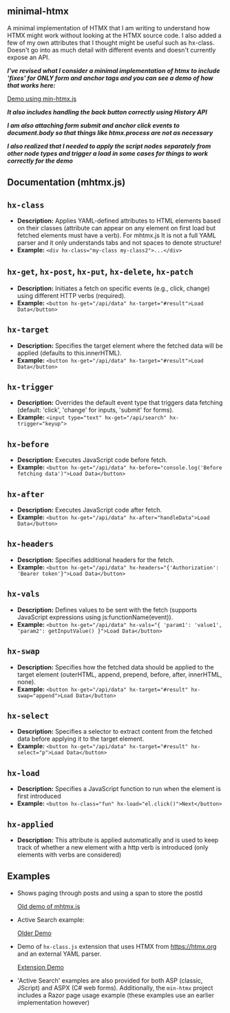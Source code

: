 ## minimal-htmx

A minimal implementation of HTMX that I am writing to understand how HTMX might work without looking at the HTMX source code. I also added a few of my own attributes that I thought might be useful such as hx-class. Doesn't go into as much detail with different events and doesn't currently expose an API.

***I've revised what I consider a minimal implementation of htmx to include 'fixes' for ONLY form and anchor tags and you can see a demo of how that works here:***

[Demo using min-htmx.js](https://raw.githack.com/jay23606/minimal-htmx/master/mhtmx.html)

***It also includes handling the back button correctly using History API***

***I am also attaching form submit and anchor click events to document.body so that things like htmx.process are not as necessary***

***I also realized that I needed to apply the script nodes separately from other node types and trigger a load in some cases for things to work correctly for the demo***

## Documentation (mhtmx.js)

## `hx-class`
- **Description:** Applies YAML-defined attributes to HTML elements based on their classes (attribute can appear on any element on first load but fetched elements must have a verb). For mhtmx.js It is not a full YAML parser and it only understands tabs and not spaces to denote structure!
- **Example:** `<div hx-class="my-class my-class2">...</div>`

## `hx-get`, `hx-post`, `hx-put`, `hx-delete`, `hx-patch`
- **Description:** Initiates a fetch on specific events (e.g., click, change) using different HTTP verbs (required).
- **Example:** `<button hx-get="/api/data" hx-target="#result">Load Data</button>`

## `hx-target`
- **Description:** Specifies the target element where the fetched data will be applied (defaults to this.innerHTML).
- **Example:** `<button hx-get="/api/data" hx-target="#result">Load Data</button>`

## `hx-trigger`
- **Description:** Overrides the default event type that triggers data fetching (default: 'click', 'change' for inputs, 'submit' for forms).
- **Example:** `<input type="text" hx-get="/api/search" hx-trigger="keyup">`

## `hx-before`
- **Description:** Executes JavaScript code before fetch.
- **Example:** `<button hx-get="/api/data" hx-before="console.log('Before fetching data')">Load Data</button>`

## `hx-after`
- **Description:** Executes JavaScript code after fetch.
- **Example:** `<button hx-get="/api/data" hx-after="handleData">Load Data</button>`

## `hx-headers`
- **Description:** Specifies additional headers for the fetch.
- **Example:** `<button hx-get="/api/data" hx-headers="{'Authorization': 'Bearer token'}">Load Data</button>`

## `hx-vals`
- **Description:** Defines values to be sent with the fetch (supports JavaScript expressions using js:functionName(event)).
- **Example:** `<button hx-get="/api/data" hx-vals="{ 'param1': 'value1', 'param2': getInputValue() }">Load Data</button>`

## `hx-swap`
- **Description:** Specifies how the fetched data should be applied to the target element (outerHTML, append, prepend, before, after, innerHTML, none).
- **Example:** `<button hx-get="/api/data" hx-target="#result" hx-swap="append">Load Data</button>`

## `hx-select`
- **Description:** Specifies a selector to extract content from the fetched data before applying it to the target element.
- **Example:** `<button hx-get="/api/data" hx-target="#result" hx-select="p">Load Data</button>`

## `hx-load`
- **Description:** Specifies a JavaScript function to run when the element is first introduced
- **Example:** `<button hx-class="fun" hx-load="el.click()">Next</button>`

## `hx-applied`
- **Description:** This attribute is applied automatically and is used to keep track of whether a new element with a http verb is introduced (only elements with verbs are considered)

## Examples
  
- Shows paging through posts and using a span to store the postId
  
   [Old demo of mhtmx.js](https://raw.githack.com/jay23606/minimal-htmx/master/ex5.html)

- Active Search example:

   [Older Demo](https://raw.githack.com/jay23606/minimal-htmx/master/ex1.html)

- Demo of `hx-class.js` extension that uses HTMX from https://htmx.org and an external YAML parser.

   [Extension Demo](https://raw.githack.com/jay23606/minimal-htmx/master/ex3.html)
  
- 'Active Search' examples are also provided for both ASP (classic, JScript) and ASPX (C# web forms). Additionally, the `min-htmx` project includes a Razor page usage example (these examples use an earlier implementation however)
